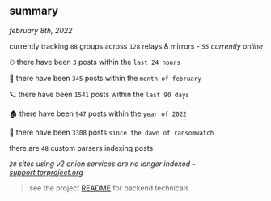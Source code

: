 
## summary
_february 8th, 2022_

currently tracking `88` groups across `128` relays & mirrors - _`55` currently online_

⏲ there have been `3` posts within the `last 24 hours`

🦈 there have been `345` posts within the `month of february`

🪐 there have been `1541` posts within the `last 90 days`

🏚 there have been `947` posts within the `year of 2022`

🦕 there have been `3308` posts `since the dawn of ransomwatch`

there are `48` custom parsers indexing posts

_`20` sites using v2 onion services are no longer indexed - [support.torproject.org](https://support.torproject.org/onionservices/v2-deprecation/)_

> see the project [README](https://github.com/thetanz/ransomwatch#ransomwatch--) for backend technicals
